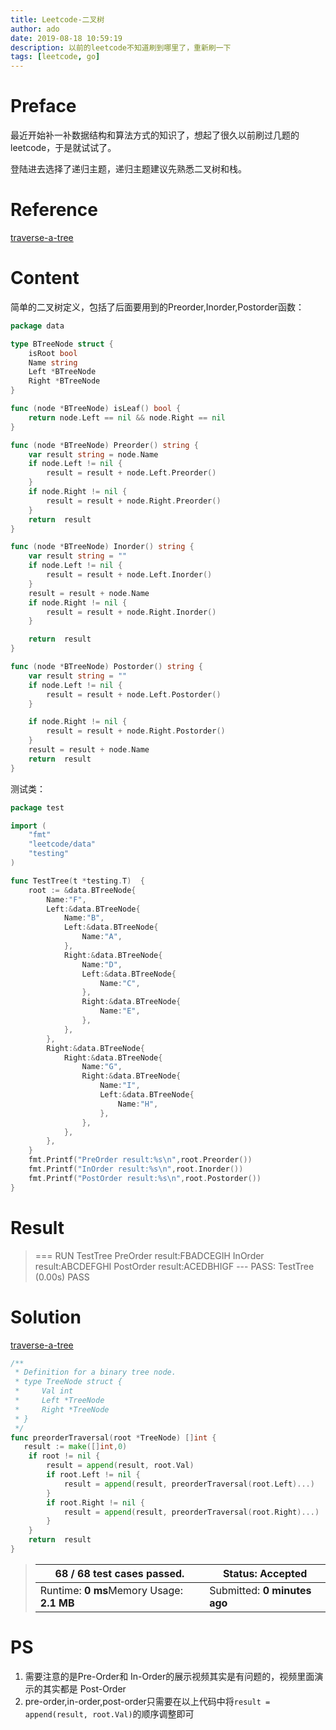 ```yaml
---
title: Leetcode-二叉树
author: ado
date: 2019-08-18 10:59:19
description: 以前的leetcode不知道刷到哪里了，重新刷一下
tags: [leetcode, go]
---
```


# Preface

最近开始补一补数据结构和算法方式的知识了，想起了很久以前刷过几题的leetcode，于是就试试了。

登陆进去选择了递归主题，递归主题建议先熟悉二叉树和栈。

# Reference

[traverse-a-tree](<https://leetcode.com/explore/learn/card/data-structure-tree/134/traverse-a-tree/992/>)

# Content

 简单的二叉树定义，包括了后面要用到的Preorder,Inorder,Postorder函数：

```go
package data

type BTreeNode struct {
	isRoot bool
	Name string
	Left *BTreeNode
	Right *BTreeNode
}

func (node *BTreeNode) isLeaf() bool {
	return node.Left == nil && node.Right == nil
}

func (node *BTreeNode) Preorder() string {
	var result string = node.Name
	if node.Left != nil {
		result = result + node.Left.Preorder()
	}
	if node.Right != nil {
		result = result + node.Right.Preorder()
	}
	return  result
}

func (node *BTreeNode) Inorder() string {
	var result string = ""
	if node.Left != nil {
		result = result + node.Left.Inorder()
	}
	result = result + node.Name
	if node.Right != nil {
		result = result + node.Right.Inorder()
	}

	return  result
}

func (node *BTreeNode) Postorder() string {
	var result string = ""
	if node.Left != nil {
		result = result + node.Left.Postorder()
	}

	if node.Right != nil {
		result = result + node.Right.Postorder()
	}
	result = result + node.Name
	return  result
}
```

测试类：

```go
package test

import (
	"fmt"
	"leetcode/data"
	"testing"
)

func TestTree(t *testing.T)  {
	root := &data.BTreeNode{
		Name:"F",
		Left:&data.BTreeNode{
			Name:"B",
			Left:&data.BTreeNode{
				Name:"A",
			},
			Right:&data.BTreeNode{
				Name:"D",
				Left:&data.BTreeNode{
					Name:"C",
				},
				Right:&data.BTreeNode{
					Name:"E",
				},
			},
		},
		Right:&data.BTreeNode{
			Right:&data.BTreeNode{
				Name:"G",
				Right:&data.BTreeNode{
					Name:"I",
					Left:&data.BTreeNode{
						Name:"H",
					},
				},
			},
		},
	}
	fmt.Printf("PreOrder result:%s\n",root.Preorder())
	fmt.Printf("InOrder result:%s\n",root.Inorder())
	fmt.Printf("PostOrder result:%s\n",root.Postorder())
}

```

# Result

> === RUN   TestTree
> PreOrder result:FBADCEGIH
> InOrder result:ABCDEFGHI
> PostOrder result:ACEDBHIGF
> --- PASS: TestTree (0.00s)
> PASS

# Solution

[traverse-a-tree](<https://leetcode.com/explore/learn/card/data-structure-tree/134/traverse-a-tree/928/>)

```go
/**
 * Definition for a binary tree node.
 * type TreeNode struct {
 *     Val int
 *     Left *TreeNode
 *     Right *TreeNode
 * }
 */
func preorderTraversal(root *TreeNode) []int {
   result := make([]int,0)
	if root != nil {
		result = append(result, root.Val)
		if root.Left != nil {
			result = append(result, preorderTraversal(root.Left)...)
		}
		if root.Right != nil {
			result = append(result, preorderTraversal(root.Right)...)
		}
	}
	return  result
}

```

>| **68 / 68** test cases passed.            | Status: Accepted             |
>| ----------------------------------------- | ---------------------------- |
>| Runtime: **0 ms**Memory Usage: **2.1 MB** | Submitted: **0 minutes ago** |

# PS

1. 需要注意的是Pre-Order和 In-Order的展示视频其实是有问题的，视频里面演示的其实都是 Post-Order
2. pre-order,in-order,post-order只需要在以上代码中将`result = append(result, root.Val)`的顺序调整即可